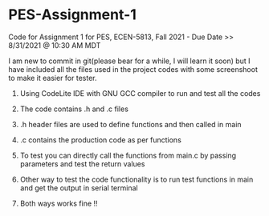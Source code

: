 # PES-Assignment-1
Code for Assignment 1 for PES, ECEN-5813, Fall 2021 - Due Date >> 8/31/2021 @ 10:30 AM MDT

I am new to commit in git(please bear for a while, I will learn it soon) but I have included all the files used in the project codes with some screenshoot to make it easier for tester. 

1) Using CodeLite IDE with GNU GCC compiler to run and test all the codes

2) The code contains .h and .c files 

3) .h header files are used to define functions and then called in main 

4) .c contains the production code as per functions

5) To test you can directly call the functions from main.c by passing parameters and test the return values

6) Other way to test the code functionality is to run test functions in main and get the output in serial terminal

7) Both ways works fine !!
